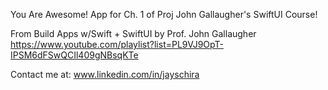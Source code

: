 You Are Awesome! App for Ch. 1 of Proj John Gallaugher's SwiftUI Course!

From Build Apps w/Swift + SwiftUI by Prof. John Gallaugher
https://www.youtube.com/playlist?list=PL9VJ9OpT-IPSM6dFSwQCIl409gNBsqKTe

Contact me at: www.linkedin.com/in/jayschira
